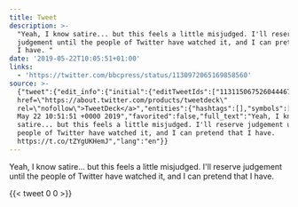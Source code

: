 ```yaml
---
title: Tweet
description: >-
  "Yeah, I know satire... but this feels a little misjudged. I'll reserve
  judgement until the people of Twitter have watched it, and I can pretend that
  I have. "
date: '2019-05-22T10:05:51+01:00'
links:
  - 'https://twitter.com/bbcpress/status/1130972065169858560'
source: >-
  {"tweet":{"edit_info":{"initial":{"editTweetIds":["1131150675260444673"],"editableUntil":"2019-05-22T11:51:51.402Z","editsRemaining":"5","isEditEligible":true}},"retweeted":false,"source":"<a
  href=\"https://about.twitter.com/products/tweetdeck\"
  rel=\"nofollow\">TweetDeck</a>","entities":{"hashtags":[],"symbols":[],"user_mentions":[],"urls":[{"url":"https://t.co/tZYgUKHemJ","expanded_url":"https://twitter.com/bbcpress/status/1130972065169858560","display_url":"twitter.com/bbcpress/statu…","indices":["157","180"]}]},"display_text_range":["0","180"],"favorite_count":"0","id_str":"1131150675260444673","truncated":false,"retweet_count":"0","id":"1131150675260444673","possibly_sensitive":false,"created_at":"Wed
  May 22 10:51:51 +0000 2019","favorited":false,"full_text":"Yeah, I know
  satire... but this feels a little misjudged. I'll reserve judgement until the
  people of Twitter have watched it, and I can pretend that I have.
  https://t.co/tZYgUKHemJ","lang":"en"}}
---
```

Yeah, I know satire... but this feels a little misjudged. I'll reserve judgement until the people of Twitter have watched it, and I can pretend that I have. 
    
{{< tweet 0 0 >}}
    
